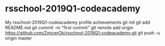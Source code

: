 # rsschool-2019Q1-codeacademy
My rsschool-2019Q1-codeacademy profile achievements
git init
git add README.md
git commit -m "first commit"
git remote add origin https://github.com/ZmicerOk/rsschool-2019Q1-codeacademy.git
git push -u origin master
